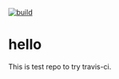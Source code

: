[![build](https://ci.acadine.com/experiment/hello.svg?token=ou1fCpcekz1fskYZYNpm&branch=master)](https://ci.acadine.com/experiment/hello) 

# hello

This is test repo to try travis-ci.
